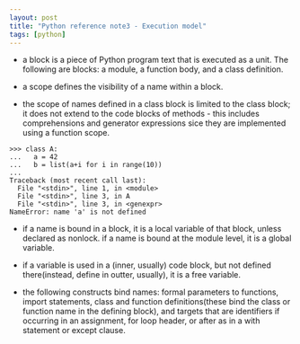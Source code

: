```yaml
---
layout: post
title: "Python reference note3 - Execution model"
tags: [python]
---
```


* a block is a piece of Python program text that is executed as a unit. The 
following are blocks: a module, a function body, and a class definition.

* a scope defines the visibility of a name within a block.

* the scope of names defined in a class block is limited to the class block;
it does not extend to the code blocks of methods - this includes comprehensions
and generator expressions sice they are implemented using a function scope.

```python3
>>> class A:
...   a = 42
...   b = list(a+i for i in range(10))
... 
Traceback (most recent call last):
  File "<stdin>", line 1, in <module>
  File "<stdin>", line 3, in A
  File "<stdin>", line 3, in <genexpr>
NameError: name 'a' is not defined
```

* if a name is bound in a block, it is a local variable of that block, unless
declared as nonlock. if a name is bound at the module level, it is a global 
variable.

* if a variable is used in a (inner, usually) code block, but not defined 
there(instead, define in outter, usually), it is a free variable.

* the following constructs bind names: formal parameters to functions, import
statements, class and function  definitions(these bind the class or function
name in the defining block), and targets that are identifiers if occurring in 
an assignment, for loop header, or after as in a with statement or except clause.
